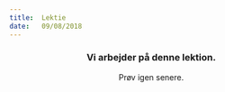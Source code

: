 ```yaml
---
title:  Lektie
date:   09/08/2018
---
```


### <center>Vi arbejder på denne lektion.</center>
<center>Prøv igen senere.</center>